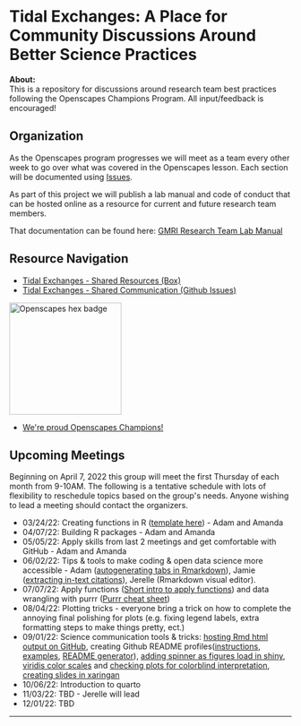 # Tidal Exchanges: A Place for Community Discussions Around Better Science Practices

**About:**    
This is a repository for discussions around research team best practices following the Openscapes Champions Program. All input/feedback is encouraged!

## Organization

As the Openscapes program progresses we will meet as a team every other week to go over what was covered in the Openscapes lesson. Each section will be documented using [Issues](https://github.com/gulfofmaine/Tidal_Exchanges/issues).

As part of this project we will publish a lab manual and code of conduct that can be hosted online as a resource for current and future research team members.

That documentation can be found here: [GMRI Research Team Lab Manual](https://gulfofmaine.github.io/Tidal_Exchanges/docs/)

## Resource Navigation

 * [Tidal Exchanges - Shared Resources (Box)](https://gmri.box.com/s/1iseyre03xba5j8zd0cvwaq3l7cfl2rm)
 * [Tidal Exchanges - Shared Communication (Github Issues)](https://github.com/gulfofmaine/Tidal_Exchanges/issues)


<img src="https://allisonhorst.github.io/img/openscapes_hex_badge.png" width="200" alt = "Openscapes hex badge">

<br>

* [We're proud Openscapes Champions!](https://openscapes.org)

## Upcoming Meetings
Beginning on April 7, 2022 this group will meet the first Thursday of each month from 9-10AM. The following is a tentative schedule with lots of flexibility to reschedule topics based on the group's needs. Anyone wishing to lead a meeting should contact the organizers. 

* 03/24/22: Creating functions in R ([template here](Templates/R_Function_Template.R)) - Adam and Amanda
* 04/07/22: Building R packages - Adam and Amanda
* 05/05/22: Apply skills from last 2 meetings and get comfortable with GitHub - Adam and Amanda
* 06/02/22: Tips & tools to make coding & open data science more accessible - Adam ([autogenerating tabs in Rmarkdown](https://interludeone.com/posts/2022-03-04-programmatically-generate-tabs-in-rmarkdown/?panelset=dream&panelset1=torgersen2![image](https://user-images.githubusercontent.com/23203046/171659296-369e3231-4fb3-48f6-a2e1-85b2bf38655e.png)
)), Jamie ([extracting in-text citations](https://github.com/Jamie-Behan/Extract_in-text_citations)), Jerelle (Rmarkdown visual editor). 
* 07/07/22: Apply functions ([Short intro to apply functions](https://www.guru99.com/r-apply-sapply-tapply.html)) and data wrangling with purrr ([Purrr cheat sheet](https://github.com/rstudio/cheatsheets/blob/main/purrr.pdf))
* 08/04/22: Plotting tricks - everyone bring a trick on how to complete the annoying final polishing for plots (e.g. fixing legend labels, extra formatting steps to make things pretty, ect.)
* 09/01/22: Science communication tools & tricks: [hosting Rmd html output on GitHub](https://mbounthavong.com/blog/2022/7/30/hosting-a-r-markdown-html-file-on-a-github-page), creating Github README profiles([instructions](https://docs.github.com/en/account-and-profile/setting-up-and-managing-your-github-profile/customizing-your-profile/managing-your-profile-readme), [examples](https://github.com/abhisheknaiidu/awesome-github-profile-readme), [README generator](https://rahuldkjain.github.io/gh-profile-readme-generator/)), [adding spinner as figures load in shiny](https://daattali.com/shiny/shinycssloaders-demo/), [viridis color scales](https://cran.r-project.org/web/packages/viridis/vignettes/intro-to-viridis.html) and [checking plots for colorblind interpretation](https://cran.r-project.org/web/packages/colorBlindness/vignettes/colorBlindness.html), [creating slides in xaringan](https://arm.rbind.io/slides/xaringan.html#1)
* 10/06/22: Introduction to quarto
* 11/03/22: TBD - Jerelle will lead
* 12/01/22: TBD

----

